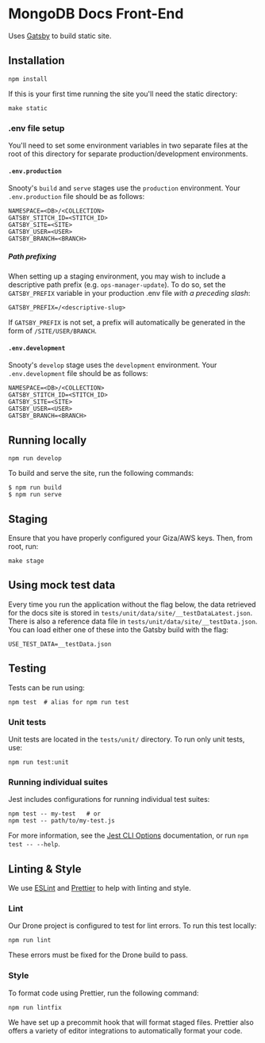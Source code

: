 # MongoDB Docs Front-End

Uses [Gatsby](https://www.gatsbyjs.org/) to build static site.

## Installation

```shell
npm install
```

If this is your first time running the site you'll need the static directory:

```shell
make static
```

### .env file setup

You'll need to set some environment variables in two separate files at the root of this directory for separate production/development environments.

#### `.env.production`
Snooty's `build` and `serve` stages use the `production` environment. Your `.env.production` file should be as follows:
```
NAMESPACE=<DB>/<COLLECTION> 
GATSBY_STITCH_ID=<STITCH_ID> 
GATSBY_SITE=<SITE>
GATSBY_USER=<USER>
GATSBY_BRANCH=<BRANCH>
```

##### Path prefixing
When setting up a staging environment, you may wish to include a descriptive path prefix (e.g. `ops-manager-update`). To do so, set the `GATSBY_PREFIX` variable in your production .env file *with a preceding slash*:
```
GATSBY_PREFIX=/<descriptive-slug>
```

If `GATSBY_PREFIX` is not set, a prefix will automatically be generated in the form of `/SITE/USER/BRANCH`.

#### `.env.development`
Snooty's `develop` stage uses the `development` environment. Your `.env.development` file should be as follows:
```
NAMESPACE=<DB>/<COLLECTION> 
GATSBY_STITCH_ID=<STITCH_ID> 
GATSBY_SITE=<SITE>
GATSBY_USER=<USER>
GATSBY_BRANCH=<BRANCH>
```

## Running locally

```shell
npm run develop
```

To build and serve the site, run the following commands:

```shell
$ npm run build
$ npm run serve
```

## Staging
Ensure that you have properly configured your Giza/AWS keys. Then, from root, run:

```shell
make stage
```

## Using mock test data

Every time you run the application without the flag below, the data retrieved for the docs site is stored in `tests/unit/data/site/__testDataLatest.json`. There is also a reference data file in `tests/unit/data/site/__testData.json`. You can load either one of these into the Gatsby build with the flag:

```shell
USE_TEST_DATA=__testData.json
```

## Testing
Tests can be run using:

```shell
npm test  # alias for npm run test
```

### Unit tests
Unit tests are located in the `tests/unit/` directory. To run only unit tests, use:

```shell
npm run test:unit
```

### Running individual suites
Jest includes configurations for running individual test suites:

```shell
npm test -- my-test   # or
npm test -- path/to/my-test.js
```

For more information, see the [Jest CLI Options](https://jestjs.io/docs/en/cli) documentation, or run `npm test -- --help`.

## Linting & Style
We use [ESLint](https://eslint.org) and [Prettier](https://prettier.io) to help with linting and style.

### Lint
Our Drone project is configured to test for lint errors. To run this test locally:

```shell
npm run lint
```

These errors must be fixed for the Drone build to pass.

### Style
To format code using Prettier, run the following command:

```shell
npm run lintfix
```

We have set up a precommit hook that will format staged files. Prettier also offers a variety of editor integrations to automatically format your code.
